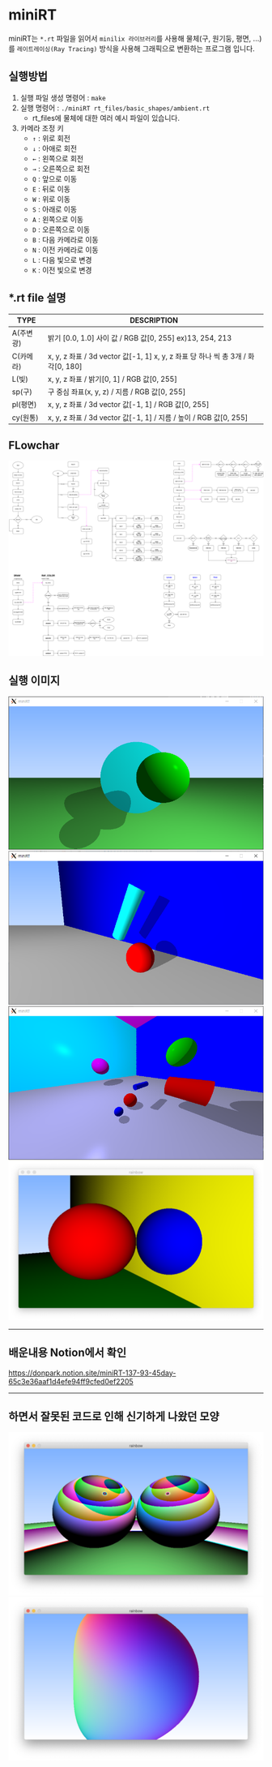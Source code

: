 # miniRT
miniRT는 `*.rt` 파일을 읽어서 `minilix 라이브러리`를 사용해 물체(구, 원기둥, 평면, ...)를 `레이트레이싱(Ray Tracing)` 방식을 사용해 그래픽으로 변환하는 프로그램 입니다.

## 실행방법
1. 실행 파일 생성 명령어 : `make`
2. 실행 명령어 : `./miniRT rt_files/basic_shapes/ambient.rt`
    - rt_files에 물체에 대한 여러 예시 파일이 있습니다.
3. 카메라 조정 키
    - `↑` : 위로 회전
    - `↓` : 아애로 회전
    - `←` : 왼쪽으로 회전
    - `→` : 오른쪽으로 회전
    - `Q` : 앞으로 이동
    - `E` : 뒤로 이동
    - `W` : 위로 이동
    - `S` : 아래로 이동
    - `A` : 왼쪽으로 이동
    - `D` : 오른쪽으로 이동
    - `B` : 다음 카메라로 이동
    - `N` : 이전 카메라로 이동
    - `L` : 다음 빛으로 변경
    - `K` : 이전 빛으로 변경


## *.rt file 설명
| TYPE | DESCRIPTION |
| --- | --- |
| A(주변광) | 밝기 [0.0, 1.0] 사이 값 / RGB 값[0, 255] ex)13, 254, 213 |
| C(카메라) | x, y, z 좌표 / 3d vector 값[-1, 1] x, y, z 좌표 당 하나 씩 총 3개 / 화각[0, 180] |
| L(빛) | x, y, z 좌표 / 밝기[0, 1] / RGB 값[0, 255] |
| sp(구) |  구 중심 좌표(x, y, z) / 지름 / RGB 값[0, 255] |
| pl(평면) | x, y, z 좌표 / 3d vector 값[-1, 1] / RGB 값[0, 255] |
| cy(원통) | x, y, z 좌표 / 3d vector 값[-1, 1] / 지름 / 높이 / RGB 값[0, 255] |


## FLowchar
![](readme-image/Flowchar.png)

## 실행 이미지
![](readme-image/ambient.png)
![](readme-image/brightness.png)
![](readme-image/multi-spots.png)
![](readme-image/multi.png)

---
## 배운내용 Notion에서 확인
https://donpark.notion.site/miniRT-137-93-45day-65c3e36aaf1d4efe94ff9cfed0ef2205

---
## 하면서 잘못된 코드로 인해 신기하게 나왔던 모양
![](readme-image/fail1.png)
![](readme-image/fail2.png)